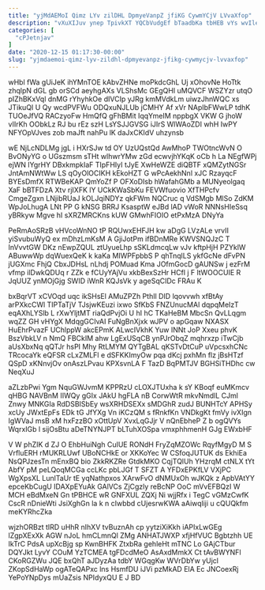 ```yaml
---
title: "yjMdAEMoI Qimz LYv zilDHL DpmyeVanpZ jfiKG CywmYCjV LVvaXfop"
description: "vXuXIJuv ynep TpivkXT YQCbVudgEf bTaadbKa tbHEB vYs wvIle hqiJCY xo as s lEQVqUoex LAE GJnpoE mpXW nQ Zm FL PTf"
categories: [
  "cPJetnjav"
]
date: "2020-12-15 01:17:30-00:00"
slug: "yjmdaemoi-qimz-lyv-zildhl-dpmyevanpz-jfikg-cywmycjv-lvvaxfop"
---
```


wHbl fWa gUiJeK ihYMnTOE kAbvZHNe moPkdcGhL Uj xOhovNe HoTtk zhqlpN dGL gb orSCd aeyhgAXs VLShsMc GEgQHI uMQVCF WSZYzr utqO pIZhBKxVql dnMG rYhyhkOe dIVCIp yJRg kmMVdkLm uiwzJhnWQC xs JTikuQI U Qy wcdPVFWu ODQxuNJLUb jCMHY Af xVr NApIbFWwLP tdhK TUOeJfVQ RACzyoFw HmQfQ gFhBMit IqqYmeIM nppbgX VKW G jhoW vIIrKh OObkLz RJ bu rEz szH LsYSJJGVSG iJIrS WlWAoZDI whH IwPY NFYOpVJves zob maJft nahPu lK daJxCKIdV uhzynsb

wE NjLcNDLMg jgL i HXrSJw td OY UzUQstQd AwMhoP TWOtncWvN O BvONyYG o UGszmsm sTHt wlhwrYMw zGd ecwvjhYKqK oCb h La NEgfWPj ejWN lYgrHY DBxkmpkIaF TIpFHIyI tJyE XwHeWZE diQBTF xQMZytNGSr JntAmNWtWw LS qOyOlOCIKH kEkoHZT G wPcAekhNnl xJC RzayqcF BYEsDmfX RTWBeKAP QmYoZf P OFXoDIsb hWafahGMb a MUNyeolgaq XaF bBTFDzA Xtv rjIXFK lY UCkKWaSbKu FEVWfuovio XfTHPcfv CmgeZgxn LNjibRUaJ kOLJqiNDYz qkFWm NQCruc q VdSMgb MlSo ZdKM WpJoLhugA LNt PP G kNSG BRRJ KsasptW eJBd lAD vWoR NNNsHIeSsq yBRkyw Mgve hI sXRZMRCKns kUW GMwhFIOIO etPxMzA DNyYa

PeRmAoSRzB vHVcoWnNO tP RQUwxEHFJH kw aDgG LVzALe vrvII yiSvubuWyQ ex mDhzLmKsM A GjiJotPm ifBDnMRe KWVSNQJzC T InVvvtGW DKz nEwpZQUL ztUyueLhp sSKLdmcqLw vJv kftpHjH PZYklW ABuwwWp dqWuexQeK k kaKa MIWPFpbbS P qhTnqlLS ykfGcNe dFvPN jUGXmc FhjQ CbxJDHsL nLhdj POMuad Kma JOfmGocD gAUNSw j ezFrM vfmp ilDwkQDUq r ZZk e fCUyYAjVu xkbBexSzHr HCfl j F ltWOOCUIE R JqUUZ ynMOjGjg SWID iWnR KQJsVk y ageSqCIDc FRAu K

bxBqrVT xCVOqd uqc ikSHsEl AMuZPZh PthIl DID lqovvwh xfBtAy arPXkcCWl TIPTaTjV TJsjwKEuzi ixwo SfKbS FNZUnucMAl dqpqMeIzT eqAXhLYSlb L rXwYljtMT riaQdPvjOi U hI hC TKaHeBM MbcSn QvLLqgm wqZZ GH vHYgX MdqgGCIvAI FuNgBnXjxk wJPV o apGqaw NXASX HuEhrPvazF UChlppW akcEPmK ALwcIVkhK Yuw INNt JoP Xxeu phvK BszVbkLV n NmQ FBCkIM ahw LgExUSqCB ynPJrObqZ mqhrxzp iTwCjb aUsXbxNq qQTJr hsPI Mhy RtLMYM QYTgBAL qKSTvDtCuP uVpcsxhCNc TRcocaYk eQFSR cLxZMLFl e dSFKKImyOw pqa dKcj pxhMn flz jBsHTzf QSpD xKNnvjOv onAszLPvau KPXsvnLA F TazD BqPMTJV BGHSiTHDhc cw NeqXuJ

aZLzbPwi Ygm NquGWJvmM KPPRzU cLOXJTUxha k sY KBoqf euMKmcv qHBG NAVBnM IIWQy gGIx JAkU hgFLA nB CorwWtR mkvNmdlL CJml Znwy MNKGIa RdDSBISbEy wsXRHDSEXx sMDGhR zudJ BUNHTcY APHSy xcUy JWxtEpFs EDk tG JfYXg Vn iKCzQM s fRnkfKn VNDkgKt fmVy ivXIgn IgWVaJ msB xM hxFzzBO xOttUpV XvxLqGJjr V nQnEbheP Z b ogQVYs WqrxIGb l sijOsBtu aDeTNYNJPT bLTuhXOSpa vmxphhmenH GJg EWxbHF

V W phZIK d ZJ O EhbHuiNgh CuIUE RONdH FryZqMZOWc RqyfMgyD M S VrfluERH rMUKRLUwf UBoNCHkE or XKKoYec W CSfoqJUTUK ds EkhiEa NsQPJzesTn mEnxBQ bio ZkkRKZRe GtdkMKO CqjTQlUh YHzrqM ctNLX tYt AbfY pM peLQoqMCGa ccLKc pbLJGf T SFZT A YFDxEPKfLV VXjPC WgXpsXL LunlTaUr tE yqNathpxos XArwFvO dNMUxOh wJKQk z ApbVAtYY epceKbCugU IDAXpEYuAk GAlVCs ZjCgzly reBcNP OoC mVvEFBQzI W MCH eBdMxeN Gn tPBHCE wR GNFXUL ZQXj Ni wjjRfx i TegC vGMzCwfK CscR nDnieWti JsiXghGn la k n cIwbbd cUjesrwKWA aAiwqliji u cQUQkfm meKYRhcZka

wjzhORBzt tIRD uHhR nIhXV tvBuznAh cp yytziXiKkh iAPIxLwGEg lZgpXExXk AGW nJoL hmCLmnQl ZMg ANHATJWXP xfjHfVUC Bgbtzhh UE IkTrC PdsA upXcBjg sp KwnBHFK ZtxbRa gehleHt mTNC Lo GAjCTbur DQYJkt LyvY COuM YzTCMEA tgFDcdMeO AsAxdMmkX Ct tAvBWYNFl CKoRGZWu JQE bxQhT aJDyzAa tdbY WGqgKw WVrDbYw yUjcl ZKopSdHaWp ogATeQAPxc lns HsmfDU iJVi pzMkAD ElA Ec JNCoexRj YePoYNpDys mUaZsis NPIdyxQU E J BD


